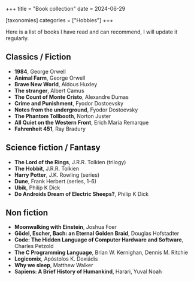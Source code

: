 +++
title = "Book collection"
date = 2024-06-29

[taxonomies]
categories = ["Hobbies"]
+++

Here is a list of books I have read and can recommend, I will update it regularly.

<!-- more -->

## Classics / Fiction

* **1984**, George Orwell
* **Animal Farm**, George Orwell
* **Brave New World**, Aldous Huxley
* **The stranger**, Albert Camus
* **The Count of Monte Cristo**, Alexandre Dumas
* **Crime and Punishment**, Fyodor Dostoevsky
* **Notes from the underground**, Fyodor Dostoevsky
* **The Phantom Tollbooth**, Norton Juster
* **All Quiet on the Western Front**, Erich Maria Remarque
* **Fahrenheit 451**, Ray Bradury

## Science fiction / Fantasy

* **The Lord of the Rings**, J.R.R. Tolkien (trilogy)
* **The Hobbit**, J.R.R. Tolkien
* **Harry Potter**, J.K. Rowling (series)
* **Dune**, Frank Herbert (series, 1-6)
* **Ubik**, Philip K Dick
* **Do Androids Dream of Electric Sheeps?**, Philip K Dick

## Non fiction

* **Moonwalking with Einstein**, Joshua Foer
* **Gödel, Escher, Bach: an Eternal Golden Braid**, Douglas Hofstadter
* **Code: The Hidden Language of Computer Hardware and Software**, Charles Petzold
* **The C Programming Language**, Brian W. Kernighan, Dennis M. Ritchie
* **Logicomix**, Apóstolos K. Doxiádis
* **Why we sleep**, Matthew Walker
* **Sapiens: A Brief History of Humankind**, Harari, Yuval Noah
